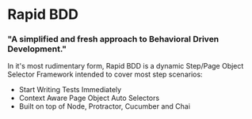 # Rapid BDD

### "A simplified and fresh approach to Behavioral Driven Development."

In it's most rudimentary form, Rapid BDD is a dynamic Step/Page Object Selector Framework intended to cover most step scenarios:

  - Start Writing Tests Immediately
  - Context Aware Page Object Auto Selectors
  - Built on top of Node, Protractor, Cucumber and Chai
